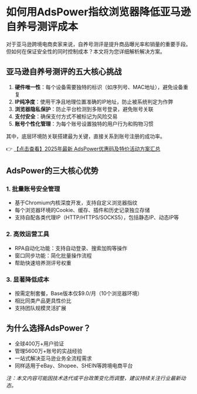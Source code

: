 # 如何用AdsPower指纹浏览器降低亚马逊自养号测评成本

对于亚马逊跨境电商卖家来说，自养号测评是提升商品曝光率和销量的重要手段。但如何在保证安全性的同时控制成本？本文将为您详细解析解决方案。

## 亚马逊自养号测评的五大核心挑战

1. **硬件唯一性**：每个设备需要独特的标识（如序列号、MAC地址），避免设备重复
2. **IP纯净度**：使用干净且地理位置准确的IP地址，防止被系统判定为作弊
3. **浏览器隐私保护**：防止平台检测到多账号登录，避免账号关联
4. **支付安全**：确保支付方式不被标记为风险交易
5. **账号个性化管理**：为每个账号设置独特的用户行为和购物习惯

其中，底层环境防关联搭建最为关键，直接关系到账号注册的成功率。

👉 [【点击查看】2025年最新 AdsPower优惠码及特价活动方案汇总](https://bit.ly/adspower_free)

## AdsPower的三大核心优势

### 1. 批量账号安全管理

- 基于Chromium内核深度开发，支持自定义浏览器指纹
- 每个浏览器环境的Cookie、缓存、插件和历史记录独立存储
- 支持自配各类代理IP（HTTP/HTTPS/SOCKS5），包括静态IP、动态IP等

### 2. 高效运营工具

- RPA自动化功能：支持自动登录、搜索加购等操作
- 窗口同步功能：简化批量操作流程
- 帮助快速培养测评号权重

### 3. 显著降低成本

- 按需定制套餐，Base版本仅$9.0/月（10个浏览器环境）
- 相比同类产品更具性价比
- 支持团队规模灵活扩展

## 为什么选择AdsPower？

- 全球400万+用户验证
- 管理5600万+账号的实战经验
- 一站式解决亚马逊业务全流程需求
- 同样适用于eBay、Shopee、SHEIN等跨境电商平台

*注：本文内容可能因技术迭代或平台政策变化而调整，建议持续关注行业最新动态。*